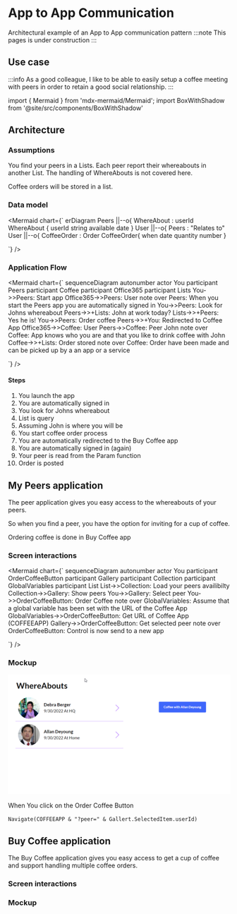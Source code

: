 
# App to App Communication
Architectural example of an App to App communication pattern
:::note
This pages is under construction
:::
## Use case
:::info 
As a good colleague, I like to be able to easily setup a coffee meeting with peers in order to retain a good social relationship.
:::

import { Mermaid } from 'mdx-mermaid/Mermaid';
import BoxWithShadow from '@site/src/components/BoxWithShadow'

## Architecture
### Assumptions

You find your peers in a Lists. Each peer report their whereabouts in another List. The handling of WhereAbouts is not covered here.

Coffee orders will be stored in a list.
### Data model
<BoxWithShadow caption="Datamodel">

<Mermaid chart={`
erDiagram
    Peers ||--o{ WhereAbout : userId
    WhereAbout {
        userId string
        available date 
    }
    User ||--o{ Peers : "Relates to"
    User ||--o{ CoffeeOrder : Order
    CoffeeOrder{
        when    date
        quantity    number
    } 
    
            
`} />

</BoxWithShadow>

### Application Flow

<BoxWithShadow>


<Mermaid chart={`
sequenceDiagram
    autonumber
    actor You
    participant Peers
    participant Coffee
    participant Office365
    participant Lists
    You->>Peers: Start app
    Office365->>Peers: User
    note over Peers: When you start the Peers app you are automatically signed in
    You->>Peers: Look for Johns whereabout
    Peers->>+Lists: John at work today?
    Lists->>+Peers: Yes he is!
    You->>Peers: Order coffee
    Peers->>+You: Redirected to Coffee App
    Office365->>Coffee: User
    Peers->>Coffee: Peer John
    note over Coffee: App knows who you are and that you like to drink coffee with John
    Coffee->>+Lists: Order stored
    note over Coffee: Order have been made and can be picked up by a an app or a service
    
`} />
</BoxWithShadow>

#### Steps

1. You launch the app
2. You are automatically signed in
3. You look for Johns whereabout
4. List is query
5. Assuming John is where you will be
6. You start coffee order process
7. You are automatically redirected to the Buy Coffee app
8. You are automatically signed in (again)
9. Your peer is read from the Param function
10. Order is posted

## My Peers application
The peer application gives you easy access to the whereabouts of your peers. 

So when you find a peer, you have the option for inviting for a cup of coffee.

Ordering coffee is done in Buy Coffee app
### Screen interactions
<BoxWithShadow>


<Mermaid chart={`
sequenceDiagram
    autonumber
    actor You
    participant OrderCoffeeButton
    participant Gallery
    participant Collection
    participant GlobalVariables
    participant List
    List->>Collection: Load your peers availibilty
    Collection->>Gallery: Show peers
    You->>Gallery: Select peer
    You->>OrderCoffeeButton: Order Coffee
    note over GlobalVariables: Assume that a global variable has been set with the URL of the Coffee App
    GlobalVariables->>OrderCoffeeButton: Get URL of Coffee App (COFFEEAPP)
    Gallery->>OrderCoffeeButton: Get selected peer
    note over  OrderCoffeeButton: Control is now send to a new app 
    
`} />

</BoxWithShadow>

### Mockup

<BoxWithShadow>

![](2022-09-27-19-46-00.png)

</BoxWithShadow>




When You click on the Order Coffee Button

```test title="OrderCoffeButton.OnSelect"
Navigate(COFFEEAPP & "?peer=" & Gallert.SelectedItem.userId)
```

## Buy Coffee application

The Buy Coffee application gives you easy access to get a cup of coffee and support handling multiple coffee orders.

### Screen interactions

### Mockup